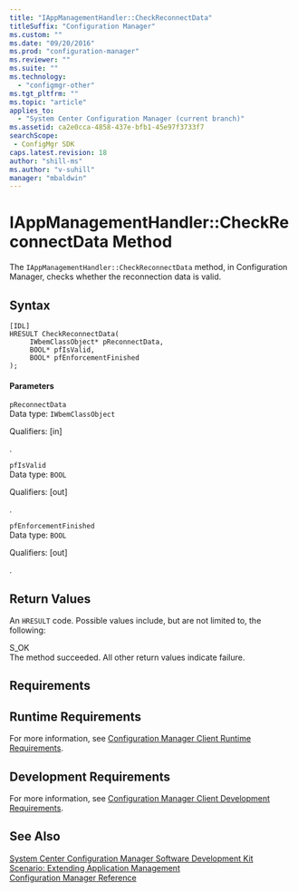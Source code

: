 ```yaml
---
title: "IAppManagementHandler::CheckReconnectData"
titleSuffix: "Configuration Manager"
ms.custom: ""
ms.date: "09/20/2016"
ms.prod: "configuration-manager"
ms.reviewer: ""
ms.suite: ""
ms.technology:
  - "configmgr-other"
ms.tgt_pltfrm: ""
ms.topic: "article"
applies_to:
  - "System Center Configuration Manager (current branch)"
ms.assetid: ca2e0cca-4858-437e-bfb1-45e97f3733f7searchScope: - ConfigMgr SDK
caps.latest.revision: 18
author: "shill-ms"
ms.author: "v-suhill"
manager: "mbaldwin"
---
```

# IAppManagementHandler::CheckReconnectData Method
The `IAppManagementHandler::CheckReconnectData` method, in Configuration Manager, checks whether the reconnection data is valid.  

## Syntax  

```  
[IDL]  
HRESULT CheckReconnectData(  
     IWbemClassObject* pReconnectData,  
     BOOL* pfIsValid,  
     BOOL* pfEnforcementFinished  
);  
```  

#### Parameters  
 `pReconnectData`  
 Data type: `IWbemClassObject`  

 Qualifiers: [in]  

 .   

 `pfIsValid`  
 Data type: `BOOL`  

 Qualifiers: [out]  

 .   

 `pfEnforcementFinished`  
 Data type: `BOOL`  

 Qualifiers: [out]  

 .   

## Return Values  
 An `HRESULT` code. Possible values include, but are not limited to, the following:  

 S_OK  
 The method succeeded. All other return values indicate failure.  

## Requirements  

## Runtime Requirements  
 For more information, see [Configuration Manager Client Runtime Requirements](../../../../../develop/core/reqs/client-runtime-requirements.md).  

## Development Requirements  
 For more information, see [Configuration Manager Client Development Requirements](../../../../../develop/core/reqs/client-development-requirements.md).  

## See Also  
 [System Center Configuration Manager Software Development Kit](../../../../../develop/core/misc/system-center-configuration-manager-sdk.md)   
 [Scenario: Extending Application Management](../../../../../develop/apps/scenario--extending-application-management.md)   
 [Configuration Manager Reference](../../../../../develop/reference/configuration-manager-reference.md)
